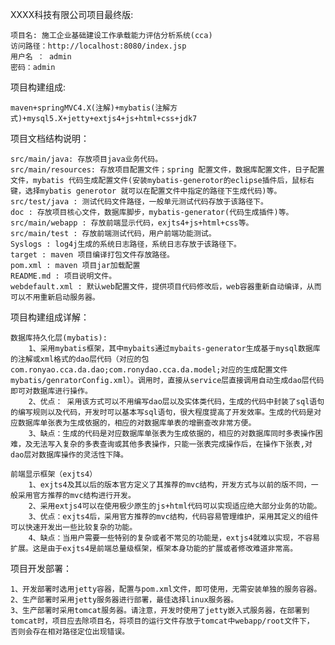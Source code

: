 ﻿XXXX科技有限公司项目最终版:

	项目名: 施工企业基础建设工作承载能力评估分析系统(cca)
	访问路径：http://localhost:8080/index.jsp
	用户名 ： admin
	密码：admin

项目构建组成: 
	
	maven+springMVC4.X(注解)+mybatis(注解方式)+mysql5.X+jetty+extjs4+js+html+css+jdk7

项目文档结构说明：

	src/main/java: 存放项目java业务代码。
	src/main/resources: 存放项目配置文件；spring 配置文件，数据库配置文件，日子配置文件，mybatis 代码生成配置文件(安装mybatis-generotor的eclipse插件后，鼠标右键，选择mybatis generotor 就可以在配置文件中指定的路径下生成代码)等。
	src/test/java : 测试代码文件路径，一般单元测试代码存放于该路径下。
	doc : 存放项目核心文件，数据库脚步，mybatis-generator(代码生成插件)等。
	src/main/webapp : 存放前端显示代码，exjts4+js+html+css等。
	src/main/test : 存放前端测试代码，用户前端功能测试。
	Syslogs : log4j生成的系统日志路径，系统日志存放于该路径下。
	target : maven 项目编译打包文件存放路径。
	pom.xml : maven 项目jar加载配置
	README.md : 项目说明文件。
	webdefault.xml : 默认web配置文件，提供项目代码修改后，web容器重新自动编译，从而可以不用重新启动服务器。

项目构建组成详解：
	
	数据库持久化层(mybatis): 
		1、采用mybatis框架，其中mybaits通过mybaits-generator生成基于mysql数据库的注解或xml格式的dao层代码（对应的包 com.ronyao.cca.da.dao;com.ronydao.cca.da.model;对应的生成配置文件 mybatis/genratorConfig.xml）。调用时，直接从service层直接调用自动生成dao层代码即可对数据库进行操作。
		2、优点： 采用该方式可以不用编写dao层以及实体类代码，生成的代码中封装了sql语句的编写规则以及代码，开发时可以基本写sql语句，很大程度提高了开发效率。生成的代码是对应数据库单张表为生成依据的，相应的对数据库单表的增删查改非常方便。
		3、缺点：生成的代码是对应数据库单张表为生成依据的，相应的对数据库同时多表操作困难，及无法写入复杂的多表查询或其他多表操作，只能一张表完成操作后，在操作下张表,对dao层对数据库操作的灵活性下降。
	
	前端显示框架（exjts4）
		1、exjts4及其以后的版本官方定义了其推荐的mvc结构，开发方式与以前的版不同，一般采用官方推荐的mvc结构进行开发。
		2、采用extjs4可以在使用极少原生的js+html代码可以实现适应绝大部分业务的功能。
		3、优点：exjts4后，采用官方推荐的mvc结构，代码容易管理维护，采用其定义的组件可以快速开发出一些比较复杂的功能。
		4、缺点：当用户需要一些特别的复杂或者不常见的功能是，extjs4就难以实现，不容易扩展。这是由于exjts4是前端总量级框架，框架本身功能的扩展或者修改难道非常高。
		
				
项目开发部署：

	1、开发部署时选用jetty容器，配置与pom.xml文件，即可使用，无需安装单独的服务容器。
	2、生产部署时采用jetty服务器进行部署，最佳选择linux服务器。
	3、生产部署时采用tomcat服务器。请注意，开发时使用了jetty嵌入式服务器，在部署到tomcat时，项目应去除项目名，将项目的运行文件存放于tomcat中webapp/root文件下， 否则会存在相对路径定位出现错误。


